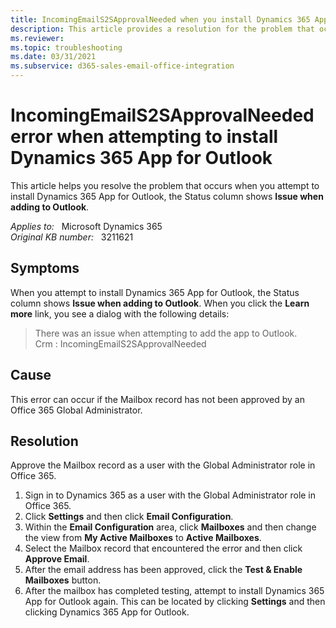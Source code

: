 ```yaml
---
title: IncomingEmailS2SApprovalNeeded when you install Dynamics 365 App for Outlook
description: This article provides a resolution for the problem that occurs when you attempt to install Dynamics 365 App for Outlook, the Status column shows Issue when adding to Outlook.
ms.reviewer: 
ms.topic: troubleshooting
ms.date: 03/31/2021
ms.subservice: d365-sales-email-office-integration
---
```

# IncomingEmailS2SApprovalNeeded error when attempting to install Dynamics 365 App for Outlook

This article helps you resolve the problem that occurs when you attempt to install Dynamics 365 App for Outlook, the Status column shows **Issue when adding to Outlook**.

_Applies to:_ &nbsp; Microsoft Dynamics 365  
_Original KB number:_ &nbsp; 3211621  

## Symptoms

When you attempt to install Dynamics 365 App for Outlook, the Status column shows **Issue when adding to Outlook**. When you click the **Learn more** link, you see a dialog with the following details:

> There was an issue when attempting to add the app to Outlook.  
Crm : IncomingEmailS2SApprovalNeeded

## Cause

This error can occur if the Mailbox record has not been approved by an Office 365 Global Administrator.

## Resolution

Approve the Mailbox record as a user with the Global Administrator role in Office 365.

1. Sign in to Dynamics 365 as a user with the Global Administrator role in Office 365.
2. Click **Settings** and then click **Email Configuration**.
3. Within the **Email Configuration** area, click **Mailboxes** and then change the view from **My Active Mailboxes** to **Active Mailboxes**.
4. Select the Mailbox record that encountered the error and then click **Approve Email**.
5. After the email address has been approved, click the **Test & Enable Mailboxes** button.
6. After the mailbox has completed testing, attempt to install Dynamics 365 App for Outlook again. This can be located by clicking **Settings** and then clicking Dynamics 365 App for Outlook.
